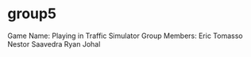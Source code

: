 # group5
Game Name: Playing in Traffic Simulator
Group Members: 
	Eric Tomasso
	Nestor Saavedra
	Ryan Johal	
	

